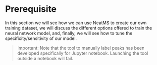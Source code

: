 # Prerequisite

In this section we will see how we can use NeatMS to create our own training dataset, we will discuss the different options offered to train the neural network model, and, finally, we will see how to tune the specificity/sensitivity of our model.

> Important: Note that the tool to manually label peaks has been developed specifically for Jupyter notebook. Launching the tool outside a notebook will fail.
